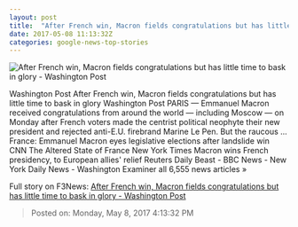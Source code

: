 ```yaml
---
layout: post
title:  "After French win, Macron fields congratulations but has little time to bask in glory - Washington Post"
date: 2017-05-08 11:13:32Z
categories: google-news-top-stories
---
```


![After French win, Macron fields congratulations but has little time to bask in glory - Washington Post](https://img.washingtonpost.com/rf/image_1484w/2010-2019/WashingtonPost/2017/05/08/Foreign/Images/05950349.jpg)

Washington Post After French win, Macron fields congratulations but has little time to bask in glory Washington Post PARIS — Emmanuel Macron received congratulations from around the world — including Moscow — on Monday after French voters made the centrist political neophyte their new president and rejected anti-E.U. firebrand Marine Le Pen. But the raucous ... France: Emmanuel Macron eyes legislative elections after landslide win CNN The Altered State of France New York Times Macron wins French presidency, to European allies' relief Reuters Daily Beast - BBC News - New York Daily News - Washington Examiner all 6,555 news articles »


Full story on F3News: [After French win, Macron fields congratulations but has little time to bask in glory - Washington Post](http://www.f3nws.com/n/PsaceH)

> Posted on: Monday, May 8, 2017 4:13:32 PM

